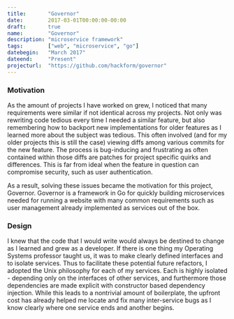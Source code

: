 ```yaml
---
title:       "Governor"
date:        2017-03-01T00:00:00-00:00
draft:       true
name:        "Governor"
description: "microservice framework"
tags:        ["web", "microservice", "go"]
datebegin:   "March 2017"
dateend:     "Present"
projecturl:  "https://github.com/hackform/governor"
---
```


### Motivation

As the amount of projects I have worked on grew, I noticed that many
requirements were similar if not identical across my projects. Not only was
rewriting code tedious every time I needed a similar feature, but also
remembering how to backport new implementations for older features as I learned
more about the subject was tedious. This often involved (and for my older
projects this is still the case) viewing diffs among various commits for the
new feature. The process is bug-inducing and frustrating as often contained
within those diffs are patches for project specific quirks and differences.
This is far from ideal when the feature in question can compromise security,
such as user authentication.

As a result, solving these issues became the motivation for this project,
Governor. Governor is a framework in Go for quickly building microservices
needed for running a website with many common requirements such as user
management already implemented as services out of the box.

### Design

I knew that the code that I would write would always be destined to change as
I learned and grew as a developer. If there is one thing my Operating Systems
professor taught us, it was to make clearly defined interfaces and to isolate
services. Thus to facilitate these potential future refactors, I adopted the
Unix philosophy for each of my services. Each is highly isolated - depending
only on the interfaces of other services, and furthermore those dependencies
are made explicit with constructor based dependency injection. While this leads
to a nontrivial amount of boilerplate, the upfront cost has already helped me
locate and fix many inter-service bugs as I know clearly where one service ends
and another begins.
